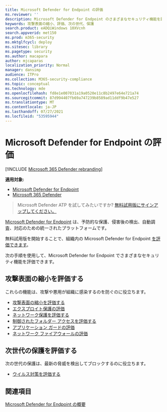 ```yaml
---
title: Microsoft Defender for Endpoint の評価
ms.reviewer: ''
description: Microsoft Defender for Endpoint のさまざまなセキュリティ機能を評価します。
keywords: 攻撃表面の縮小、評価、次の世代、保護
search.product: eADQiWindows 10XVcnh
search.appverid: met150
ms.prod: m365-security
ms.mktglfcycl: deploy
ms.sitesec: library
ms.pagetype: security
ms.author: macapara
author: mjcaparas
localization_priority: Normal
manager: dansimp
audience: ITPro
ms.collection: M365-security-compliance
ms.topic: conceptual
ms.technology: mde
ms.openlocfilehash: fd8e1e007031a19a0520e11c8b2497e64e721a74
ms.sourcegitcommit: 87d994407fb69a747239b8589ad11ddf9b47e527
ms.translationtype: MT
ms.contentlocale: ja-JP
ms.lasthandoff: 07/27/2021
ms.locfileid: "53595944"
---
```

# <a name="evaluate-microsoft-defender-for-endpoint"></a>Microsoft Defender for Endpoint の評価 

[!INCLUDE [Microsoft 365 Defender rebranding](../../includes/microsoft-defender.md)]

**適用対象:**
- [Microsoft Defender for Endpoint](https://go.microsoft.com/fwlink/p/?linkid=2154037)
- [Microsoft 365 Defender](https://go.microsoft.com/fwlink/?linkid=2118804)

> Microsoft Defender ATP を試してみたいですか? [無料試用版にサインアップしてください。](https://www.microsoft.com/microsoft-365/windows/microsoft-defender-atp?ocid=docs-wdatp-enablesiem-abovefoldlink)

[Microsoft Defender for Endpoint](https://go.microsoft.com/fwlink/?linkid=2154037) は、予防的な保護、侵害後の検出、自動調査、対応のための統一されたプラットフォームです。

無料試用版を開始することで、組織内の Microsoft Defender for Endpoint [を評価できます](https://www.microsoft.com/microsoft-365/windows/microsoft-defender-atp)。

次の手順を使用して、Microsoft Defender for Endpoint でさまざまなセキュリティ機能を評価できます。

## <a name="evaluate-attack-surface-reduction"></a>攻撃表面の縮小を評価する

これらの機能は、攻撃や悪用が組織に感染するのを防ぐのに役立ちます。

- [攻撃表面の縮小を評価する](./evaluate-attack-surface-reduction.md)
- [エクスプロイト保護の評価](./evaluate-exploit-protection.md)
- [ネットワーク保護を評価する](./evaluate-exploit-protection.md)
- [制御されたフォルダー アクセスを評価する](./evaluate-controlled-folder-access.md)
- [アプリケーション ガードの評価](/windows/security/threat-protection/microsoft-defender-application-guard/test-scenarios-md-app-guard)
- [ネットワーク ファイアウォールの評価](/windows/security/threat-protection/windows-firewall/evaluating-windows-firewall-with-advanced-security-design-examples)

## <a name="evaluate-next-generation-protection"></a>次世代の保護を評価する

次の世代の保護は、最新の脅威を検出してブロックするのに役立ちます。

- [ウイルス対策を評価する](/windows/security/threat-protection/microsoft-defender-antivirus/evaluate-microsoft-defender-antivirus)

## <a name="see-also"></a>関連項目

[Microsoft Defender for Endpoint の概要](microsoft-defender-endpoint.md)
